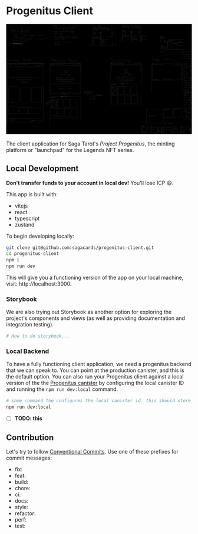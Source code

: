 # Progenitus Client

![App Preview](./preview.png)

The client application for Saga Tarot's _Project Progenitus_, the minting platform or "launchpad" for the Legends NFT series.

## Local Development

**Don't transfer funds to your account in local dev!** You'll lose ICP 😆.

This app is built with:

- vitejs
- react
- typescript
- zustand

To begin developing locally:

```sh
git clone git@github.com:sagacards/progenitus-client.git
cd progenitus-client
npm i
npm run dev
```

This will give you a functioning version of the app on your local machine, visit: http://localhost:3000.

### Storybook

We are also trying out Storybook as another option for exploring the project's components and views (as well as providing documentation and integration testing).

```sh
# How to do storybook...
```

### Local Backend

To have a fully functioning client application, we need a progenitus backend that we can speak to. You can point at the production canister, and this is the default option. You can also run your Progenitus client against a local version of the the [Progenitus canister]() by configuring the local canister ID and running the `npm run dev:local` command.

```sh
# some command the configures the local canister id. this should store the canister id in a local file which is ignore in git for future use
npm run dev:local
```

- [ ] **TODO: this**

## Contribution

Let's try to follow [Conventional Commits](https://www.conventionalcommits.org/en/v1.0.0/#summary). Use one of these prefixes for commit messages:

- fix: 
- feat: 
- build: 
- chore: 
- ci: 
- docs: 
- style: 
- refactor: 
- perf: 
- test: 